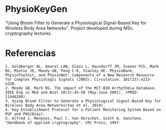 # PhysioKeyGen
"Using Bloom Filter to Generate a Physiological Signal-Based Key for Wireless Body Area Networks". Project developed during MSc. cryptography lectures.
# Referencias
    1. Goldberger AL, Amaral LAN, Glass L, Hausdorff JM, Ivanov PCh, Mark RG, Mietus JE, Moody GB, Peng C-K, Stanley HE. PhysioBank, PhysioToolkit, and PhysioNet: Components of a New Research Resource for Complex Physiologic Signals (2003). Circulation. 101(23):e215-e220.
    2. Moody GB, Mark RG. The impact of the MIT-BIH Arrhythmia Database. IEEE Eng in Med and Biol 20(3):45-50 (May-June 2001). (PMID: 11446209).
    3. Using Bloom Filter to Generate a Physiological Signal-Based Key for Wireless Body Area Networks(Yao et al, 2019).
    4. Key Establishment Protocol for a Patient Monitoring System Based on PUF and PKG(Diaz).
    5. Alfred J. Menezes, Paul C. Van Oorschot, Scott A. Vanstone. "Handbook of applied cryptography". CRC Press, 1997.
